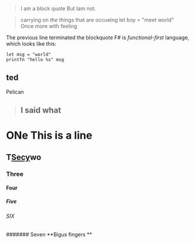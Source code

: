 > I am a block quote
But Iam not.

> carrying on *the* things that are occueing
>     let boy = "meet world"    
> Once more with feeling

The previous line terminated the blockquote
F# is _functional-first_ language,
which looks like this:

    let msg = "world"
    printfn "hello %s" msg

ted
---
Pelican
> ## I said what

# ONe __This is a line__
## T[Secy](https://weweol)wo
### Three
#### Four
##### Five
###### SIX
####### Seven **Bigus fingers **